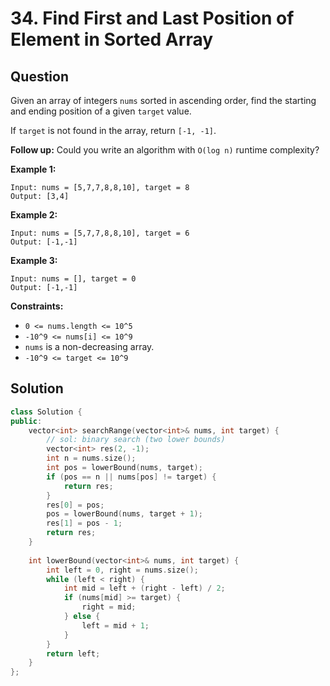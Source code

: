 # 34. Find First and Last Position of Element in Sorted Array

## Question

Given an array of integers `nums` sorted in ascending order, find the starting and ending position of a given `target` value.

If `target` is not found in the array, return `[-1, -1]`.

**Follow up:** Could you write an algorithm with `O(log n)` runtime complexity?

**Example 1:**

```text
Input: nums = [5,7,7,8,8,10], target = 8
Output: [3,4]
```

**Example 2:**

```text
Input: nums = [5,7,7,8,8,10], target = 6
Output: [-1,-1]
```

**Example 3:**

```text
Input: nums = [], target = 0
Output: [-1,-1]
```

**Constraints:**

* `0 <= nums.length <= 10^5`
* `-10^9 <= nums[i] <= 10^9`
* `nums` is a non-decreasing array.
* `-10^9 <= target <= 10^9`

## Solution

```cpp
class Solution {
public:
    vector<int> searchRange(vector<int>& nums, int target) {
        // sol: binary search (two lower bounds)
        vector<int> res(2, -1);
        int n = nums.size();
        int pos = lowerBound(nums, target);
        if (pos == n || nums[pos] != target) {
            return res;
        }
        res[0] = pos;
        pos = lowerBound(nums, target + 1);
        res[1] = pos - 1;
        return res;
    }
    
    int lowerBound(vector<int>& nums, int target) {
        int left = 0, right = nums.size();
        while (left < right) {
            int mid = left + (right - left) / 2;
            if (nums[mid] >= target) {
                right = mid;
            } else {
                left = mid + 1;
            }
        }
        return left;
    }
};
```

